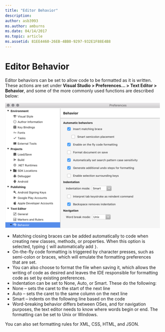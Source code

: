 ```yaml
---
title: "Editor Behavior"
description: 
author: asb3993
ms.author: amburns
ms.date: 04/14/2017
ms.topic: article
ms.assetid: 81EE4460-26EB-4BB0-9297-932E1F88E4B8
---
```


# Editor Behavior

Editor behaviors can be set to allow code to be formatted as it is written. These actions are set under **Visual Studio > Preferences... > Text Editor > Behavior**, and some of the more commonly used functions are described below:

![Editor Behavior options](media/source-editor-image9.png)

*  Matching closing braces can be added automatically to code when creating new classes, methods, or properties. When this option is selected, typing `{` will automatically add `}`.
* On-the-fly code formatting is triggered by character presses, such as semi-colon or braces, which will emulate the formatting preferences that are set.
* You can also choose to format the file when saving it, which allows the writing of code as desired and leaves the IDE responsible for formatting code as set by existing preferences.
* Indentation can be set to None, Auto, or Smart. These do the following:
 * None – sets the caret to the start of the next line
 * Auto – sets the caret to the same column on the next line
 * Smart – indents on the following line based on the code
* Word-breaking behavior differs between OSes, and for navigation purposes, the text editor needs to know where words begin or end. The formatting can be set to Unix or Windows.

You can also set formatting rules for XML, CSS, HTML, and JSON.